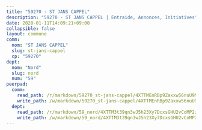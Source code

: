 ```yaml
---
title: "59270 - ST JANS CAPPEL"
description: "59270 - ST JANS CAPPEL | Entraide, Annonces, Initiatives"
date: 2020-01-11T14:09:21+09:00
collapsible: false
layout: commune
comm:
  nom: "ST JANS CAPPEL"
  slug: st-jans-cappel
  cp: "59270"
dept:
  nom: "Nord"
  slug: nord
  num: "59"
peerpad:
  comm:
    read_path: /r/markdown/59270_st-jans-cappel/4XTTMEnRBp9Zaxxw56nuU9MjqxZXrRNT8iCzQTSFAr9A2MwNU
    write_path: /w/markdown/59270_st-jans-cappel/4XTTMEnRBp9Zaxxw56nuU9MjqxZXrRNT8iCzQTSFAr9A2MwNU-K3TgUjnuYFkE5yjqJYipsoGiTzpotjYT4LnJwabF1hgfefRvGCbmBAavLGVNRNp1HzxMx7ZYnCGtJJF8JMhgJYQWmmgha5TFmcW9TdqWiwnCSdQYt74i5pjZGLmn9N61Exa6eqEU
  dept:
    read_path: /r/markdown/59_nord/4XTTM3t39qn3wJ5h23Xy7DcxsGHU2vCoMP2z3iS4TUn3TrtdJ
    write_path: /w/markdown/59_nord/4XTTM3t39qn3wJ5h23Xy7DcxsGHU2vCoMP2z3iS4TUn3TrtdJ-K3TgTuZGkuZqXfr6fpmH7pGsMT6ndvZQMyRDze5QBt7XScLWHoBi246kLoDKpTH2Yo4f3AFSSJqGc2ozvNww7qPLqsDjpvahxCbQ6F5znbfjp6kVgaDcTYc9LyhwSfYuCevnvZUQ
---
```


